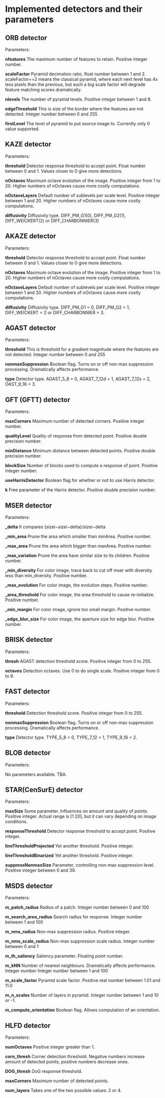 # Implemented detectors and their parameters

## ORB detector
Parameters:

**nfeatures**   The maximum number of features to retain. Positive integer number.

**scaleFactor** Pyramid decimation ratio, float number between 1 and 2. scaleFactor==2 means the classical pyramid, where each next level has 4x less pixels than the previous, but such a big scale factor will degrade feature matching scores dramatically.

**nlevels** The number of pyramid levels. Positive integer between 1 and 8.

**edgeThreshold**   This is size of the border where the features are not detected. Integer number between 0 and 255

**firstLevel**  The level of pyramid to put source image to. Currently only 0 value supported.

## KAZE detector
Parameters:

**threshold**   Detector response threshold to accept point. Float number between 0 and 1. Values closer to 0 give more detections.

**nOctaves**	Maximum octave evolution of the image. Positive integer from 1 to 20. Higher numbers of nOctaves cause more costly computations.

**nOctaveLayers**	Default number of sublevels per scale level. Positive integer between 1 and 20. Higher numbers of nOctaves cause more costly computations.

**diffusivity** Diffusivity type. DIFF_PM_G1(0), DIFF_PM_G2(1), DIFF_WEICKERT(2) or DIFF_CHARBONNIER(3)

## AKAZE detector
Parameters:

**threshold**   Detector response threshold to accept point. Float number between 0 and 1. Values closer to 0 give more detections.

**nOctaves**	Maximum octave evolution of the image. Positive integer from 1 to 20. Higher numbers of nOctaves cause more costly computations.

**nOctaveLayers**	Default number of sublevels per scale level. Positive integer between 1 and 20. Higher numbers of nOctaves cause more costly computations.

**diffusivity** Diffusivity type. DIFF_PM_G1 = 0, DIFF_PM_G2 = 1, DIFF_WEICKERT = 2 or DIFF_CHARBONNIER = 3.

## AGAST detector
Parameters:

**threshold**   This is threshold for a gradient magnitude where the features are not detected. Integer number between 0 and 255

**nonmaxSuppression**   Boolean flag. Turns on or off non-max suppression processing. Dramatically affects performance.

**type**    Detector type. AGAST_5_8 = 0, AGAST_7_12d = 1, AGAST_7_12s = 2, OAST_9_16 = 3.

## GFT (GFTT) detector
Parameters:

**maxCorners**  Maximum number of detected corners. Positive integer number.

**qualityLevel**    Quality of response from detected point. Positive double precision number.

**minDistance** Minimum distance between detected points. Positive double precision number.

**blockSize**   Number of blocks used to compute a response of point. Positive integer number.

**useHarrisDetector**   Boolean flag for whether or not to use Harris detector.

**k**   Free parameter of the Harris detector. Positive double precision number.

## MSER detector
Parameters:

**_delta**	It compares (sizei−sizei−delta)/sizei−delta

**_min_area**	Prune the area which smaller than minArea. Positive number.

**_max_area**	Prune the area which bigger than maxArea. Positive number.

**_max_variation**	Prune the area have similar size to its children. Positive number.

**_min_diversity**	For color image, trace back to cut off mser with diversity less than min_diversity. Positive number.

**_max_evolution**	For color image, the evolution steps. Positive number.

**_area_threshold**	For color image, the area threshold to cause re-initialize. Positive number.

**_min_margin** For color image, ignore too small margin. Positive number.

**_edge_blur_size**	For color image, the aperture size for edge blur. Positive number.

## BRISK detector
Parameters:

**thresh**  AGAST detection threshold score. Positive integer from 0 to 255.

**octaves** Detection octaves. Use 0 to do single scale. Positive integer from 0 to 9.

## FAST detector
Parameters:

**threshold**   Detection threshold score. Positive integer from 0 to 255.

**nonmaxSuppression**   Boolean flag. Turns on or off non-max suppression processing. Dramatically affects performance.

**type**    Detector type.  TYPE_5_8 = 0, TYPE_7_12 = 1, TYPE_9_16 = 2.

## BLOB detector
Parameters:

No parameters available. TBA.

## STAR(CenSurE) detector
Parameters:

**maxSize** Some parameter. Influences on amount and quality of points. Positive integer. Actual range is [1 20], but it can vary depending on image conditions.

**responseThreshold**   Detector response threshold to accept point. Positive integer.

**lineThresholdProjected**  Yet another threshold. Positive integer.

**lineThresholdBinarized**  Yet another threshold. Positive integer.

**suppressNonmaxSize**  Parameter, controlling non-max suppression level. Positive integer between 0 and 39.

## MSDS detector
Parameters:

**m_patch_radius**  Radius of a patch. Integer number between 0 and 100

**m_search_area_radius**  Search radius for response. Integer number between 1 and 100

**m_nms_radius**    Non-max suppression radius. Positive integer.

**m_nms_scale_radius**   Non-max suppression scale radius. Integer number between 0 and 1

**m_th_saliency**   Saliency parameter. Floating point number.

**m_kNN**   Number of nearest neighbours. Dramatically affects performance. Integer number Integer number between 1 and 100

**m_scale_factor**  Pyramid scale factor. Positive real number between 1.01 and 11.0

**m_n_scales**  Number of layers in pyramid. Integer number between 1 and 10 or -1.

**m_compute_orientation**   Boolean flag. Allows computation of an orientation.

## HLFD detector
Parameters:

**numOctaves**  Positive integer greater than 1.

**corn_thresh** Corner detection threshold. Negative numbers increase amount of detected points, positive numbers decrease ones.

**DOG_thresh**  DoG response threshold.

**maxCorners**  Maximum number of detected points.

**num_layers**  Takes one of the two possible values: 2 or 4.
